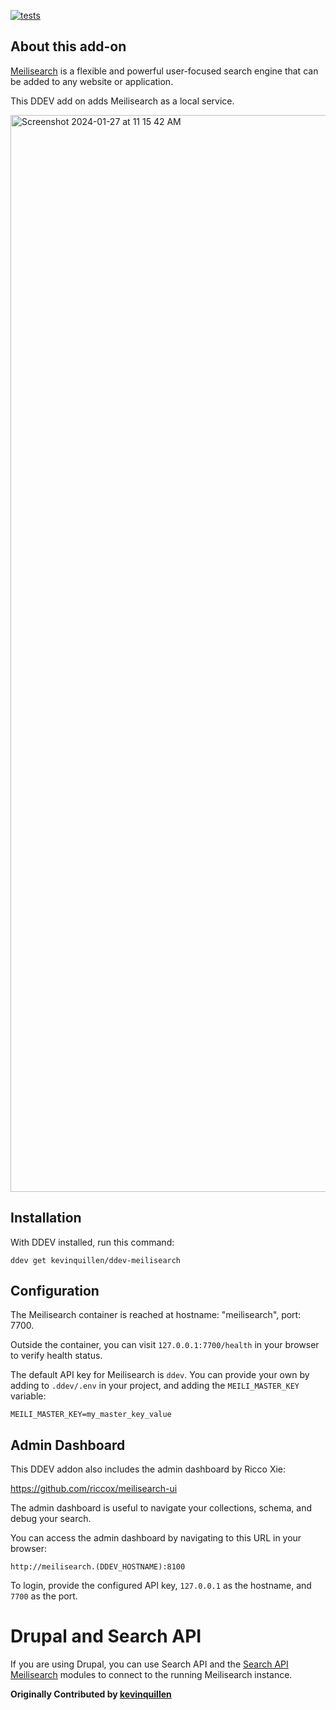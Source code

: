 [![tests](https://github.com/kevinquillen/ddev-meilisearch/actions/workflows/tests.yml/badge.svg)](https://github.com/kevinquillen/ddev-meilisearch/actions/workflows/tests.yml)

## About this add-on

[Meilisearch](https://www.meilisearch.com/) is a flexible and powerful user-focused search engine that can 
be added to any website or application.

This DDEV add on adds Meilisearch as a local service.

<img width="1723" alt="Screenshot 2024-01-27 at 11 15 42 AM" src="https://github.com/kevinquillen/ddev-meilisearch/assets/362176/958ae356-3254-43bf-99b6-59f6368712c2">

## Installation

With DDEV installed, run this command:

`ddev get kevinquillen/ddev-meilisearch`

## Configuration

The Meilisearch container is reached at hostname: "meilisearch", port: 7700.

Outside the container, you can visit `127.0.0.1:7700/health` in your browser to verify health status.

The default API key for Meilisearch is `ddev`. You can provide your own by 
adding to `.ddev/.env` in your project, and adding the `MEILI_MASTER_KEY` variable:

`MEILI_MASTER_KEY=my_master_key_value`

## Admin Dashboard

This DDEV addon also includes the admin dashboard by Ricco Xie:

https://github.com/riccox/meilisearch-ui

The admin dashboard is useful to navigate your collections, schema, and debug your search.

You can access the admin dashboard by navigating to this URL in your browser:

`http://meilisearch.(DDEV_HOSTNAME):8100`

To login, provide the configured API key, `127.0.0.1` as the hostname, and 
`7700` as the port.

# Drupal and Search API

If you are using Drupal, you can use Search API and the [Search API 
Meilisearch](https://www.drupal.org/project/search_api_meilisearch) 
modules to connect to the running Meilisearch instance.

**Originally Contributed by [kevinquillen](https://github.com/kevinquillen)**
